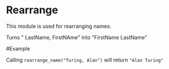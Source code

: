 Rearrange
=============

This module is used for rearranging names.

Turns " LastName, FirstNAme" into "FirstName LastName"

#Example

Calling `rearrange_name("Turing, Alan")` will return `"Alan Turing"`
